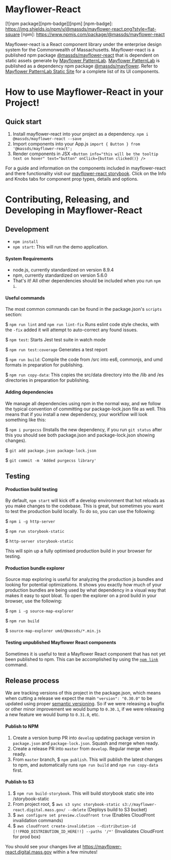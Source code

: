 # Mayflower-React
[![npm package][npm-badge]][npm]
[npm-badge]: https://img.shields.io/npm/v/@massds/mayflower-react.png?style=flat-square
[npm]: https://www.npmjs.com/package/@massds/mayflower-react

Mayflower-react is a React component library under the enterprise design system for the Commonwealth of Massachusetts. Mayflower-react is a published npm package [@massds/mayflower-react](https://www.npmjs.com/package/@massds/mayflower-react) that is dependent on static assets generate by [Mayflower PatternLab](https://github.com/massgov/mayflower). [Mayflower PatternLab](https://github.com/massgov/mayflower) is published as a dependency npm package [@massds/mayflower](https://www.npmjs.com/package/@massds/mayflower). Refer to [Mayflower PatternLab Static Site](https://mayflower.digital.mass.gov) for a complete list of its UI components.

# How to use Mayflower-React in your Project!

## Quick start

1. Install mayflower-react into your project as a dependency.
`npm i @massds/mayflower-react --save`
2. Import components into your App.js
`import { Button } from '@massds/mayflower-react';`
3. Render components in JSX
``<Button info="this will be the tooltip text on hover" text="button" onClick={button clicked()} />``

For a guide and information on the components included in mayflower-react and there functionality visit our [mayflower-react storybook](https://mayflower-react.digital.mass.gov). Click on the Info and Knobs tabs for component prop types, details and options.

# Contributing, Releasing, and Developing in Mayflower-React

## Development
* `npm install`
* `npm start`: This will run the demo application.

#### System Requirements

- node.js, currently standardized on version 8.9.4
- npm, currently standardized on version 5.6.0
- That's it! All other dependencies should be included when you run ``npm i``.

#### Useful commands

The most common commands can be found in the package.json's ``scripts`` section:

$ `npm run lint` and `npm run lint-fix` Runs eslint code style checks, with the `-fix` added it will attempt to auto-correct any found issues.

$ `npm test`: Starts Jest test suite in watch mode

$ `npm run test:coverage` Generates a test report

$ `npm run build`: Compile the code from /src into es6, commonjs, and umd formats in preparation for publishing.

$ `npm run copy-data`: This copies the src/data directory into the /lib and /es directories in preparation for publishing.

#### Adding dependencies

We manage all dependencies using npm in the normal way, and we follow the typical convention of committing our package-lock.json file as well. This means that if you install a new dependency, your workflow will look something like this:

$ ``npm i purgecss`` (Installs the new dependency, if you run ``git status`` after this you should see both package.json and package-lock.json showing changes).

$ ``git add package.json package-lock.json``

$ ``git commit -m 'Added purgecss library'``

## Testing

#### Production build testing

By default, ``npm start`` will kick off a develop environment that hot reloads as you make changes to the codebase. This is great, but sometimes you want to test the production build locally. To do so, you can use the following:

$ ``npm i -g http-server``

$ ``npm run storybook-static``

$ ``http-server storybook-static``

This will spin up a fully optimised production build in your browser for testing.

#### Production bundle explorer

Source map exploring is useful for analyzing the production js bundles and looking for potential optimizations. It shows you exactly how much of your production bundles are being used by what dependency in a visual way that makes it easy to spot bloat. To open the explorer on a prod build in your browser, use the following:

$ ``npm i -g source-map-explorer``

$ ``npm run build``

$ ``source-map-explorer umd/@massds/*.min.js``

#### Testing unpublished Mayflower React components

Sometimes it is useful to test a Mayflower React component that has not yet been published to npm. This can be accomplished by using the [``npm link``](https://docs.npmjs.com/cli/link) command.


## Release process

We are tracking versions of this project in the package.json, which means when cutting a release we expect the main ``"version": "0.30.0"`` to be updated using proper [semantic versioning](https://semver.org/). So if we were releasing a bugfix or other minor improvement we would bump to ``0.30.1``, if we were releasing a new feature we would bump to ``0.31.0``, etc.


#### Publish to NPM
1. Create a version bump PR into `develop` updating package version in `package.json` and `package-lock.json`. Squash and merge when ready.
2. Create a release PR into `master` from `develop`. Regular merge when ready.
3. From `master` branch, $ `npm publish`. This will publish the latest changes to npm, and automatically runs `npm run build` and `npm run copy-data` first.

#### Publish to S3
1. $ `npm run build-storybook`. This will build storybook static site into /storybook-static
2. From project root, $ ``aws s3 sync storybook-static s3://mayflower-react.digital.mass.gov/ --delete`` (Deploys build to S3 bucket)
3. $ ``aws configure set preview.cloudfront true`` (Enables CloudFront invalidation commands)
4. $ ``aws cloudfront create-invalidation --distribution-id 	
[!!PROD_DISTRIBUTION_ID_HERE!!] --paths '/*'`` (Invalidates CloudFront for prod box)

You should see your changes live at https://mayflower-react.digital.mass.gov within a few minutes!

